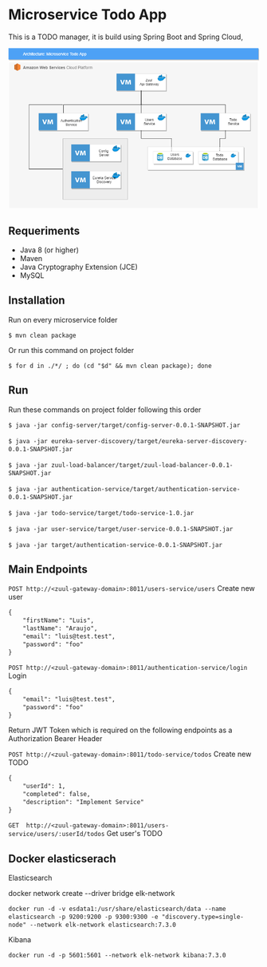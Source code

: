 # Microservice Todo App

This is a TODO manager, it is build using Spring Boot and Spring Cloud, 



![](cloud-network.png)

## Requeriments

* Java 8 (or higher)
* Maven
* Java Cryptography Extension (JCE)
* MySQL

## Installation

Run on every microservice folder

```
$ mvn clean package
```

Or run this command on project folder

```
$ for d in ./*/ ; do (cd "$d" && mvn clean package); done
```

## Run

Run these commands on project folder following this order

```
$ java -jar config-server/target/config-server-0.0.1-SNAPSHOT.jar

$ java -jar eureka-server-discovery/target/eureka-server-discovery-0.0.1-SNAPSHOT.jar

$ java -jar zuul-load-balancer/target/zuul-load-balancer-0.0.1-SNAPSHOT.jar

$ java -jar authentication-service/target/authentication-service-0.0.1-SNAPSHOT.jar

$ java -jar todo-service/target/todo-service-1.0.jar

$ java -jar user-service/target/user-service-0.0.1-SNAPSHOT.jar

$ java -jar target/authentication-service-0.0.1-SNAPSHOT.jar
```

## Main Endpoints


`POST http://<zuul-gateway-domain>:8011/users-service/users` Create new user 

```
{
	"firstName": "Luis",
	"lastName": "Araujo",
	"email": "luis@test.test",
	"password": "foo"
}
```

`POST http://<zuul-gateway-domain>:8011/authentication-service/login` Login 

```
{
    "email": "luis@test.test",
    "password": "foo"
}
```
Return JWT Token which is required on the following endpoints as a Authorization Bearer Header


`POST http://<zuul-gateway-domain>:8011/todo-service/todos` Create new TODO
```
{
	"userId": 1,
	"completed": false,
	"description": "Implement Service"
}
```

`GET  http://<zuul-gateway-domain>:8011/users-service/users/:userId/todos` Get user's TODO


## Docker elasticserach

Elasticsearch

docker network create --driver bridge elk-network   

```
docker run -d -v esdata1:/usr/share/elasticsearch/data --name elasticsearch -p 9200:9200 -p 9300:9300 -e "discovery.type=single-node" --network elk-network elasticsearch:7.3.0
```

Kibana
```
docker run -d -p 5601:5601 --network elk-network kibana:7.3.0
```


